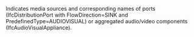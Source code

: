 Indicates media sources and corresponding names of ports (IfcDistributionPort with FlowDirection=SINK and PredefinedType=AUDIOVISUAL) or aggregated audio/video components (IfcAudioVisualAppliance).
